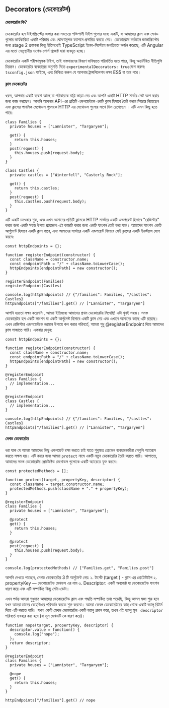 ## Decorators (ডেকোরেটর্স)
#### **ডেকোরেটর কি?**

ডেকোরেটর হল টাইপস্ক্রিপ্টের অফার করা সবচেয়ে শক্তিশালী টাইপ গুলোর মধ্যে একটি, যা আমাদের ক্লাস এবং মেথড গুলোর কার্যকারিতা একটি পরিষ্কার এবং ঘোষণামূলক ফ্যাশনে প্রসারিত করতে দেয়।
ডেকোরেটর বর্তমানে জাভাস্ক্রিপ্টের জন্য stage 2 প্রস্তাবনা কিন্তু ইতিমধ্যেই TypeScript ইকো-সিস্টেমে জনপ্রিয়তা অর্জন করেছে, এটি Angular এর মতো নেতৃস্থানীয় ওপেন-সোর্স প্রজেক্ট দ্বারা ব্যবহৃত হচ্ছে।

ডেকোরেটর একটি পরীক্ষামূলক টাইপ, তাই বাস্তবায়নের বিবরণ ভবিষ্যতে পরিবর্তিত হতে পারে, কিন্তু অন্তর্নিহিত নীতিগুলি চিরন্তন। ডেকোরেটর ব্যবহারের অনুমতি দিতে `experimentalDecorators: true`যোগ করুন: `tsconfig.json` ফাইলে, এবং নিশ্চিত করুন যে আপনার ট্রান্সপিলেশন লক্ষ্য ES5 বা তার পরে।

#### **ক্লাস ডেকোরেটর** 
ধরুন, আপনার একটি ব্যবসা আছে যা পরিবারকে বাড়ি ভাড়া দেয় এবং আপনি একটি HTTP সার্ভার সেট আপ করার জন্য কাজ করছেন। আপনি আপনার API-এর প্রতিটি এন্ডপয়েন্টকে একটি ক্লাস হিসাবে তৈরি করার সিদ্ধান্ত নিয়েছেন এবং ক্লাসের পাবলিক মেথোডস গুলোকে HTTP এর  মেথোডস গুলোর সাথে মিল রেখেছেন । এটি এমন কিছু হতে পারে:

```
class Families {
  private houses = ["Lannister", "Targaryen"];

  get() {
    return this.houses;
  }
  post(request) {
    this.houses.push(request.body);
  }
}

class Castles {
  private castles = ["Winterfell", "Casterly Rock"];

  get() {
    return this.castles;
  }
  post(request) {
    this.castles.push(request.body);
  }
}
```

এটি একটি চমৎকার শুরু, এবং এখন আমাদের প্রতিটি ক্লাসকে  HTTP সার্ভারে একটি এন্ডপয়েন্ট  হিসাবে "রেজিস্টার" করার জন্য একটি সহজ উপায় প্রয়োজন৷ এই কাজটি করার জন্য একটি ফাংশন তৈরি করা যাক। আমাদের ফাংশন একটি আর্গুমেন্ট হিসাবে একটি ক্লাস পাবে, এবং আমাদের সার্ভারে একটি এন্ডপয়েন্ট  হিসাবে সেই ক্লাসের একটি ইনস্ট্যান্স যোগ করবে:

```
const httpEndpoints = {};

function registerEndpoint(constructor) {
  const className = constructor.name;
  const endpointPath = "/" + className.toLowerCase();
  httpEndpoints[endpointPath] = new constructor();
}

registerEndpoint(Families)
registerEndpoint(Castles)

console.log(httpEndpoints) // {"/families": Families, "/castles": Castles}
httpEndpoints["/families"].get() // ["Lannister", "Targaryen"]
```


আপনি হয়তো লক্ষ্য করেননি , আমরা ইতিমধ্যে আমাদের প্রথম ডেকোরেটর লিখেছি! এটা খুবই সহজ। সমস্ত ডেকোরেটর হল একটি ফাংশন যা একটি আর্গুমেন্ট হিসাবে একটি ক্লাস নেয় এবং এখানে আমাদের কাছে এটি রয়েছে। এখন রেজিস্টার এন্ডপয়েন্টকে নরমাল  উপায়ে কল করার পরিবর্তে, আমরা শুধু @registerEndpoint দিয়ে আমাদের ক্লাস সাজাতে পারি। একবার দেখুন:

```
const httpEndpoints = {};

function registerEndpoint(constructor) {
  const className = constructor.name;
  const endpointPath = "/" + className.toLowerCase();
  httpEndpoints[endpointPath] = new constructor();
}

@registerEndpoint
class Families {
  // implementation...
}

@registerEndpoint
class Castles {
  // implementation...
}

console.log(httpEndpoints) // {"/families": Families, "/castles": Castles}
httpEndpoints["/families"].get() // ["Lannister", "Targaryen"]
```

#### **মেথড ডেকোরেটর** 

ধরা যাক যে আমরা আমাদের কিছু এন্ডপয়েন্ট রক্ষা করতে চাই যাতে শুধুমাত্র প্রোভেন ব্যবহারকারীরা সেগুলি অ্যাক্সেস করতে সক্ষম হয়। এটি করার জন্য আমরা `protect` নামে একটি নতুন ডেকোরেটর তৈরি করতে পারি। আপাতত, আমাদের সমস্ত ডেকোরেটর প্রোটেক্টেড মেথোডস গুলোকে একটি অ্যারেতে যুক্ত করবে।

```
const protectedMethods = [];

function protect(target, propertyKey, descriptor) {
  const className = target.constructor.name;
  protectedMethods.push(className + "." + propertyKey);
}

@registerEndpoint
class Families {
  private houses = ["Lannister", "Targaryen"];

  @protect
  get() {
    return this.houses;
  }
  
  @protect
  post(request) {
    this.houses.push(request.body);
  }
}

console.log(protectedMethods) // ["Families.get", "Families.post"]
```

আপনি দেখতে পাচ্ছেন, মেথড ডেকোরেটর 3 টি আর্গুমেন্ট নেয়:
১. টার্গেট (target ) - ক্লাস এর প্রোটোটাইপ 
২. propertyKey — ডেকোরেটেড মেথডস এর নাম
৩. Descriptor: একটি অবজেক্ট যা ডেকোরেটেড ফাংশন ধারণ করে এবং এটি সম্পর্কিত কিছু মেটা-ডেটা।

এখন পর্যন্ত আমরা শুধুমাত্র আমাদের ডেকোরেটেড ক্লাস এবং পদ্ধতি সম্পর্কিত তথ্য পড়েছি, কিন্তু আসল মজা শুরু হবে যখন আমরা তাদের বেহেভিওর পরিবর্তন করতে শুরু করবো। আমরা কেবল ডেকোরেটরের কাছ থেকে একটি ভ্যালু রিটার্ন  দিয়ে এটি করতে পারি। যখন একটি মেথড ডেকোরেটর একটি ভ্যালু প্রদান করে, তখন এই ভ্যালু মূল ` descriptor` পরিবর্তে ব্যবহার করা হবে (যা মূল মেথডটি কে ধারণ করে)।

```
function nope(target, propertyKey, descriptor) {
  descriptor.value = function() {
    console.log("nope");
  };
  return descriptor;
}

@registerEndpoint
class Families {
  private houses = ["Lannister", "Targaryen"];

  @nope
  get() {
    return this.houses;
  }
}

httpEndpoints["/families"].get() // nope
```


